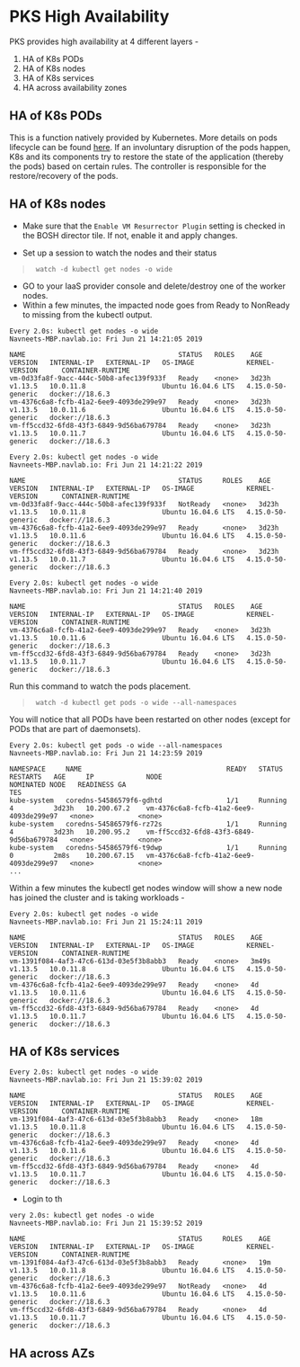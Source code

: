 
# PKS High Availability

PKS provides high availability at 4 different layers -

 1. HA of K8s PODs
 2. HA of K8s nodes
 3. HA of K8s services
 4. HA across availability zones

## HA of K8s PODs

This is a function natively provided by Kubernetes. More details on pods lifecycle can be found [here](https://kubernetes.io/docs/concepts/workloads/pods/pod-lifecycle/). If an involuntary disruption of the pods happen, K8s and its components try to restore the state of the application (thereby the pods) based on certain rules. The controller is responsible for the restore/recovery of the pods. 

## HA of K8s nodes

- Make sure that the `Enable VM Resurrector Plugin` setting is checked in the BOSH director tile. If not, enable it and apply changes. 

- Set up a session to watch the nodes and their status 
> ` watch -d kubectl get nodes -o wide`

- GO to your IaaS provider console and delete/destroy one of the worker nodes.  
- Within a few minutes, the impacted node goes from Ready to NonReady to missing from the kubectl output. 

```shell
Every 2.0s: kubectl get nodes -o wide                                                                                              Navneets-MBP.navlab.io: Fri Jun 21 14:21:05 2019

NAME                                      STATUS   ROLES    AGE     VERSION   INTERNAL-IP   EXTERNAL-IP   OS-IMAGE             KERNEL-VERSION      CONTAINER-RUNTIME
vm-0d33fa8f-9acc-444c-50b8-afec139f933f   Ready    <none>   3d23h   v1.13.5   10.0.11.8                   Ubuntu 16.04.6 LTS   4.15.0-50-generic   docker://18.6.3
vm-4376c6a8-fcfb-41a2-6ee9-4093de299e97   Ready    <none>   3d23h   v1.13.5   10.0.11.6                   Ubuntu 16.04.6 LTS   4.15.0-50-generic   docker://18.6.3
vm-ff5ccd32-6fd8-43f3-6849-9d56ba679784   Ready    <none>   3d23h   v1.13.5   10.0.11.7                   Ubuntu 16.04.6 LTS   4.15.0-50-generic   docker://18.6.3
```

```shell
Every 2.0s: kubectl get nodes -o wide                                                                                              Navneets-MBP.navlab.io: Fri Jun 21 14:21:22 2019

NAME                                      STATUS     ROLES    AGE     VERSION   INTERNAL-IP   EXTERNAL-IP   OS-IMAGE             KERNEL-VERSION      CONTAINER-RUNTIME
vm-0d33fa8f-9acc-444c-50b8-afec139f933f   NotReady   <none>   3d23h   v1.13.5   10.0.11.8                   Ubuntu 16.04.6 LTS   4.15.0-50-generic   docker://18.6.3
vm-4376c6a8-fcfb-41a2-6ee9-4093de299e97   Ready      <none>   3d23h   v1.13.5   10.0.11.6                   Ubuntu 16.04.6 LTS   4.15.0-50-generic   docker://18.6.3
vm-ff5ccd32-6fd8-43f3-6849-9d56ba679784   Ready      <none>   3d23h   v1.13.5   10.0.11.7                   Ubuntu 16.04.6 LTS   4.15.0-50-generic   docker://18.6.3

```

```shell
Every 2.0s: kubectl get nodes -o wide                                                                                              Navneets-MBP.navlab.io: Fri Jun 21 14:21:40 2019

NAME                                      STATUS   ROLES    AGE     VERSION   INTERNAL-IP   EXTERNAL-IP   OS-IMAGE             KERNEL-VERSION      CONTAINER-RUNTIME
vm-4376c6a8-fcfb-41a2-6ee9-4093de299e97   Ready    <none>   3d23h   v1.13.5   10.0.11.6                   Ubuntu 16.04.6 LTS   4.15.0-50-generic   docker://18.6.3
vm-ff5ccd32-6fd8-43f3-6849-9d56ba679784   Ready    <none>   3d23h   v1.13.5   10.0.11.7                   Ubuntu 16.04.6 LTS   4.15.0-50-generic   docker://18.6.3

```

Run this command to watch the pods placement. 
> ` watch -d kubectl get pods -o wide --all-namespaces`

You will notice that all PODs have been restarted on other nodes (except for PODs that are part of daemonsets). 

```shell
Every 2.0s: kubectl get pods -o wide --all-namespaces                                                                              Navneets-MBP.navlab.io: Fri Jun 21 14:23:59 2019

NAMESPACE     NAME                                    READY   STATUS      RESTARTS   AGE     IP             NODE                                      NOMINATED NODE   READINESS GA
TES
kube-system   coredns-54586579f6-gdhtd                1/1     Running     4          3d23h   10.200.67.2    vm-4376c6a8-fcfb-41a2-6ee9-4093de299e97   <none>           <none>
kube-system   coredns-54586579f6-rz72s                1/1     Running     4          3d23h   10.200.95.2    vm-ff5ccd32-6fd8-43f3-6849-9d56ba679784   <none>           <none>
kube-system   coredns-54586579f6-t9dwp                1/1     Running     0          2m8s    10.200.67.15   vm-4376c6a8-fcfb-41a2-6ee9-4093de299e97   <none>           <none>
...
```

Within a few minutes the kubectl get nodes window will show a new node has joined the cluster and is taking workloads -

```shell
Every 2.0s: kubectl get nodes -o wide                                                                                              Navneets-MBP.navlab.io: Fri Jun 21 15:24:11 2019

NAME                                      STATUS   ROLES    AGE     VERSION   INTERNAL-IP   EXTERNAL-IP   OS-IMAGE             KERNEL-VERSION      CONTAINER-RUNTIME
vm-1391f084-4af3-47c6-613d-03e5f3b8abb3   Ready    <none>   3m49s   v1.13.5   10.0.11.8                   Ubuntu 16.04.6 LTS   4.15.0-50-generic   docker://18.6.3
vm-4376c6a8-fcfb-41a2-6ee9-4093de299e97   Ready    <none>   4d      v1.13.5   10.0.11.6                   Ubuntu 16.04.6 LTS   4.15.0-50-generic   docker://18.6.3
vm-ff5ccd32-6fd8-43f3-6849-9d56ba679784   Ready    <none>   4d      v1.13.5   10.0.11.7                   Ubuntu 16.04.6 LTS   4.15.0-50-generic   docker://18.6.3
```

## HA of K8s services


```shell
Every 2.0s: kubectl get nodes -o wide                                                                                              Navneets-MBP.navlab.io: Fri Jun 21 15:39:02 2019

NAME                                      STATUS   ROLES    AGE   VERSION   INTERNAL-IP   EXTERNAL-IP   OS-IMAGE             KERNEL-VERSION      CONTAINER-RUNTIME
vm-1391f084-4af3-47c6-613d-03e5f3b8abb3   Ready    <none>   18m   v1.13.5   10.0.11.8                   Ubuntu 16.04.6 LTS   4.15.0-50-generic   docker://18.6.3
vm-4376c6a8-fcfb-41a2-6ee9-4093de299e97   Ready    <none>   4d    v1.13.5   10.0.11.6                   Ubuntu 16.04.6 LTS   4.15.0-50-generic   docker://18.6.3
vm-ff5ccd32-6fd8-43f3-6849-9d56ba679784   Ready    <none>   4d    v1.13.5   10.0.11.7                   Ubuntu 16.04.6 LTS   4.15.0-50-generic   docker://18.6.3
```
- Login to th 

```shell
very 2.0s: kubectl get nodes -o wide                                                                                              Navneets-MBP.navlab.io: Fri Jun 21 15:39:52 2019

NAME                                      STATUS     ROLES    AGE   VERSION   INTERNAL-IP   EXTERNAL-IP   OS-IMAGE             KERNEL-VERSION      CONTAINER-RUNTIME
vm-1391f084-4af3-47c6-613d-03e5f3b8abb3   Ready      <none>   19m   v1.13.5   10.0.11.8                   Ubuntu 16.04.6 LTS   4.15.0-50-generic   docker://18.6.3
vm-4376c6a8-fcfb-41a2-6ee9-4093de299e97   NotReady   <none>   4d    v1.13.5   10.0.11.6                   Ubuntu 16.04.6 LTS   4.15.0-50-generic   docker://18.6.3
vm-ff5ccd32-6fd8-43f3-6849-9d56ba679784   Ready      <none>   4d    v1.13.5   10.0.11.7                   Ubuntu 16.04.6 LTS   4.15.0-50-generic   docker://18.6.3
```


## HA across AZs


<!--stackedit_data:
eyJoaXN0b3J5IjpbNDI3MzI1MDgxLDk1NjY3Njk3OCwtMTM0Nj
YxMzA1NiwtOTk4MTM5NTcwLC01MDEzNzYxNywtMTU1ODI3MTA5
NywtMTYyNTg4MDE5Niw3MzA5OTgxMTZdfQ==
-->
